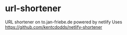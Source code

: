 # url-shortener

URL shortener on to.jan-friebe.de powered by netlify
Uses https://github.com/kentcdodds/netlify-shortener